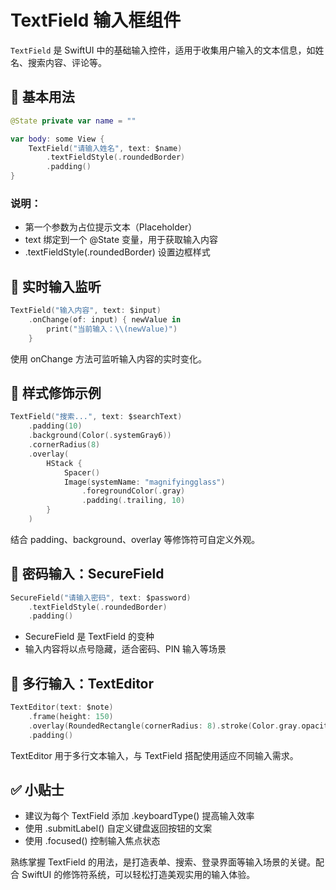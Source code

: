 # TextField 输入框组件

`TextField` 是 SwiftUI 中的基础输入控件，适用于收集用户输入的文本信息，如姓名、搜索内容、评论等。

## 🔰 基本用法

```swift
@State private var name = ""

var body: some View {
    TextField("请输入姓名", text: $name)
        .textFieldStyle(.roundedBorder)
        .padding()
}
```

### **说明：**

- 第一个参数为占位提示文本（Placeholder）
- text 绑定到一个 @State 变量，用于获取输入内容
- .textFieldStyle(.roundedBorder) 设置边框样式

## **🧪 实时输入监听**

```swift
TextField("输入内容", text: $input)
    .onChange(of: input) { newValue in
        print("当前输入：\\(newValue)")
    }
```

使用 onChange 方法可监听输入内容的实时变化。

## **🎨 样式修饰示例**

```swift
TextField("搜索...", text: $searchText)
    .padding(10)
    .background(Color(.systemGray6))
    .cornerRadius(8)
    .overlay(
        HStack {
            Spacer()
            Image(systemName: "magnifyingglass")
                .foregroundColor(.gray)
                .padding(.trailing, 10)
        }
    )
```

结合 padding、background、overlay 等修饰符可自定义外观。

## **🔐 密码输入：SecureField**

```swift
SecureField("请输入密码", text: $password)
    .textFieldStyle(.roundedBorder)
    .padding()
```

- SecureField 是 TextField 的变种
- 输入内容将以点号隐藏，适合密码、PIN 输入等场景

## **🧵 多行输入：TextEditor**

```swift
TextEditor(text: $note)
    .frame(height: 150)
    .overlay(RoundedRectangle(cornerRadius: 8).stroke(Color.gray.opacity(0.5)))
    .padding()
```

TextEditor 用于多行文本输入，与 TextField 搭配使用适应不同输入需求。

## **✅ 小贴士**

- 建议为每个 TextField 添加 .keyboardType() 提高输入效率
- 使用 .submitLabel() 自定义键盘返回按钮的文案
- 使用 .focused() 控制输入焦点状态

熟练掌握 TextField 的用法，是打造表单、搜索、登录界面等输入场景的关键。配合 SwiftUI 的修饰符系统，可以轻松打造美观实用的输入体验。